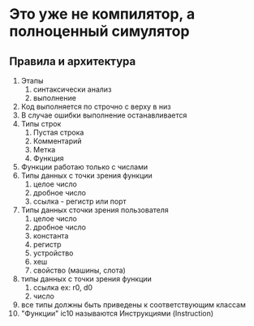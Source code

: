 # Это уже не компилятор, а полноценный симулятор 

## Правила и архитектура 

1) Этапы
   1) синтаксически анализ
   2) выполнение
2) Код выполняется по строчно с верху в низ
3) В случае ошибки выполнение останавливается
4) Типы строк
   1) Пустая строка
   2) Комментарий
   3) Метка
   4) Функция
5) Функции работаю только с числами
6) Типы данных с точки зрения функции
   1) целое число
   2) дробное число
   3) ссылка - регистр или порт
7) Типы данных сточки зрения пользователя
   1) целое число
   2) дробное число
   3) константа
   4) регистр
   5) устройство
   6) хеш
   7) свойство (машины, слота)
8) типы данных с точки зрения функции
   1) ссылка ex: r0, d0
   2) число
9) все типы должны быть приведены к соответствующим классам
10) "Функции" ic10 называются Инструкциями (Instruction)
